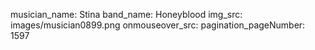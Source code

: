 musician_name: Stina
band_name: Honeyblood
img_src: images/musician0899.png
onmouseover_src: 
pagination_pageNumber: 1597